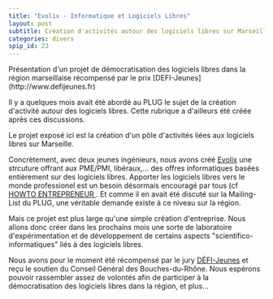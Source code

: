 ```yaml
---
title: "Evolix - Informatique et Logiciels Libres"
layout: post
subtitle: Création d'activités autour des logiciels libres sur Marseille
categories: divers
spip_id: 23
---
```

<p class="chapo">
Présentation d'un projet de démocratisation des logiciels libres dans la région marseillaise récompensé par le prix [DEFI-Jeunes](http://www.defijeunes.fr)


</p>

Il y a quelques mois avait été abordé au PLUG le sujet de la création d'activité autour des logiciels libres. Cette rubrique a d'ailleurs été créée après ces discussions.

Le projet exposé ici est la création d'un pôle d'activités liées aux logiciels libres sur Marseille.

Concrètement, avec deux jeunes ingénieurs, nous avons créé  [Evolix](http://www.evolix.fr) une strcuture offrant aux PME/PMI, libéraux,... des offres informatiques basées entièrement sur des logiciels libres. Apporter les logiciels libres vers le monde professionel est un besoin désormais encouragé par tous (cf [HOWTO ENTREPRENEUR ](http://www.linux-france.org/article/pro/entrepreneur-howto/00_howto/htm/Entrepreneur-HOWTO.fr.htm).
Et comme il en avait été discuté sur la Mailing-List du PLUG, une véritable demande existe à ce niveau sur la région.

Mais ce projet est plus large qu'une simple création d'entreprise. Nous allons donc créer dans les prochains mois une sorte de laboratoire d'expérimentation et de développement de certains aspects "scientifico-informatiques" liés à des logiciels libres.

Nous avons pour le moment été récompensé par le jury [DÉFI-Jeunes](http://www.defijeunes.fr) et reçu le soutien du Conseil Général des Bouches-du-Rhône. Nous espérons pouvoir rassembler assez de volontés afin de participer à la démocratisation des logiciels libres dans la région, et plus...